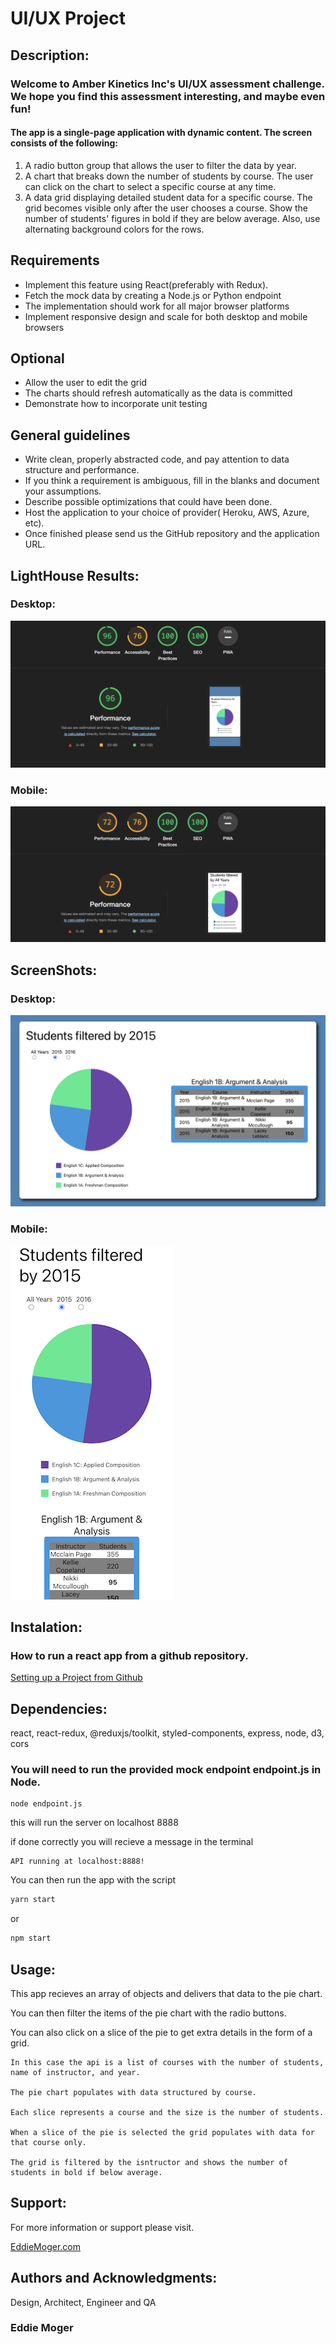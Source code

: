 # UI/UX Project

## Description:

### Welcome to Amber Kinetics Inc's UI/UX assessment challenge. We hope you find this assessment interesting, and maybe even fun!

#### The app is a single-page application with dynamic content. The screen consists of the following:
1. A radio button group that allows the user to filter the data by year.
2. A chart that breaks down the number of students by course. The user can click on the
chart to select a specific course at any time.
3. A data grid displaying detailed student data for a specific course. The grid becomes
visible only after the user chooses a course. Show the number of students' figures in bold if they are below average. Also, use alternating background colors for the rows.

## Requirements
- Implement this feature using React(preferably with Redux).
- Fetch the mock data by creating a Node.js or Python endpoint
- The implementation should work for all major browser platforms
- Implement responsive design and scale for both desktop and mobile browsers

## Optional
- Allow the user to edit the grid
- The charts should refresh automatically as the data is committed
- Demonstrate how to incorporate unit testing

## General guidelines
- Write clean, properly abstracted code, and pay attention to data structure and performance.
- If you think a requirement is ambiguous, fill in the blanks and document your assumptions.
- Describe possible optimizations that could have been done.
- Host the application to your choice of provider( Heroku, AWS, Azure, etc).
- Once finished please send us the GitHub repository and the application URL.


## LightHouse Results:

### Desktop:
![UI:UX Lighthouse Desktop Results](/public/UI:UX_Lighthouse_Desktop_Results.png)

### Mobile:
![UI:UX Lighthouse Mobile Results](/public/UI:UX_Lighthouse_Mobile_Results.png)

## ScreenShots:

### Desktop:
![UI:UX Screenshot Desktop](/public/UI%3AUX_screenshot.png)

### Mobile:
![UI:UX Screenshot Mobile](/public/UI%3AUX_screenshot_mobile_280px.png)


## Instalation:


### How to run a react app from a github repository.
[Setting up a Project from Github](https://www.pluralsight.com/guides/setting-up-a-react-project-from-github)

## Dependencies:
react,
react-redux,
@reduxjs/toolkit,
styled-components,
express,
node,
d3,
cors

### You will need to run the provided mock endpoint endpoint.js in Node.


	node endpoint.js


this will run the server on localhost 8888

if done correctly you will recieve a message in the terminal

	API running at localhost:8888!

You can then run the app with the script

```javascript
yarn start
```

or

```javascript
npm start
```


## Usage:

This app recieves an array of objects and delivers that data to the pie chart.

You can then filter the items of the pie chart with the radio buttons.

You can also click on a slice of the pie to get extra details in the form of a grid.


	In this case the api is a list of courses with the number of students, name of instructor, and year.

	The pie chart populates with data structured by course.
	
	Each slice represents a course and the size is the number of students.

	When a slice of the pie is selected the grid populates with data for that course only.

	The grid is filtered by the isntructor and shows the number of students in bold if below average.


## Support:

For more information or support please visit.

[EddieMoger.com](https://eddiemoger.com)


## Authors and Acknowledgments:

 Design, Architect, Engineer and QA

 ### Eddie Moger
